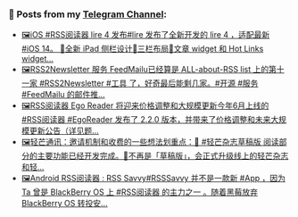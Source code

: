 ### 📰 Posts from my [Telegram Channel](https://t.me/s/aboutrss):
<!-- BLOG-POST-LIST:START -->
- [🖼iOS #RSS阅读器 lire 4 发布#lire 发布了全新开发的 lire 4 ，适配最新 #iOS 14。 🔸全新 iPad 侧栏设计🔸三栏布局🔸文章 widget 和 Hot Links widget...](https://t.me/aboutrss/815)
- [🖼RSS2Newsletter 服务 FeedMailu已经算是 ALL-about-RSS list 上的第十一家 #RSS2Newsletter #工具 了，好奇最后能剩几家。#开源 #服务 #FeedMailu 的邮件推...](https://t.me/aboutrss/814)
- [🖼RSS阅读器 Ego Reader 将迎来价格调整和大规模更新今年6月上线的 #RSS阅读器 #EgoReader 发布了 2.2.0 版本，并带来了价格调整和未来大规模更新公告（详见题...](https://t.me/aboutrss/813)
- [🖼轻芒通讯：邀请机制和收费的一些想法划重点：🔸 #轻芒杂志草稿版 阅读部分的主要功能已经开发完成。🔸不再是「草稿版」，会正式升级线上的轻芒杂志和轻...](https://t.me/aboutrss/812)
- [🖼Android RSS阅读器 : RSS Savvy#RSSSavvy 并不是一款新 #App ，因为 Ta 曾是 BlackBerry OS 上 #RSS阅读器 的主力之一 。随着黑莓放弃 BlackBerry OS 转投安...](https://t.me/aboutrss/811)
<!-- BLOG-POST-LIST:END -->

<!--
**AboutRSS/AboutRSS** is a ✨ _special_ ✨ repository because its `README.md` (this file) appears on your GitHub profile.

Here are some ideas to get you started:

- 🔭 I’m currently working on ...
- 🌱 I’m currently learning ...
- 👯 I’m looking to collaborate on ...
- 🤔 I’m looking for help with ...
- 💬 Ask me about ...
- 📫 How to reach me: ...
- 😄 Pronouns: ...
- ⚡ Fun fact: ...
-->
